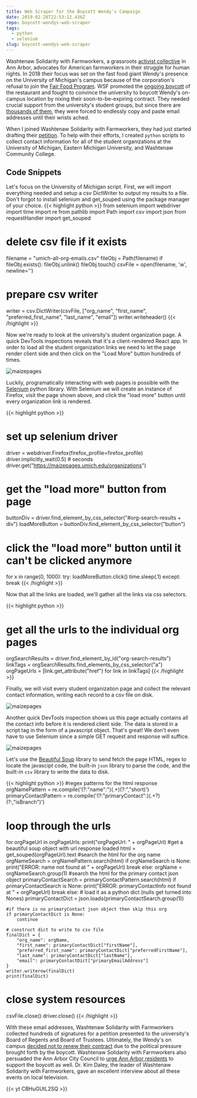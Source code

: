 ```yaml
---
title: Web Scraper for the Boycott Wendy's Campaign
date: 2019-02-28T22:53:12.436Z
repo: boycott-wendys-web-scraper
tags:
  - python
  - selenium
slug: boycott-wendys-web-scraper
---
```

Washtenaw Solidarity with Farmworkers, a grassroots [activist collective](https://www.facebook.com/washsolidaritywfarmworkers/) in Ann Arbor, advocates for American farmworkers in their struggle for human rights. In 2018 their focus was set on the fast food giant Wendy's presence on the University of Michigan's campus because of the corporation's refusal to join the [Fair Food Program](https://www.fairfoodprogram.org). WSF promoted the [ongoing boycott](https://www.boycott-wendys.org) of the restaurant and fought to convince the university to boycott Wendy's on-campus location by nixing their soon-to-be-expiring contract. They needed crucial support from the university's student groups, but since there are [thousands of them](https://maizepages.umich.edu/organizations), they were forced to endlessly copy and paste email addresses until their wrists ached.

When I joined Washtenaw Solidarity with Farmworkers, they had just started drafting their [petition](https://docs.google.com/forms/d/e/1FAIpQLSfdaenm6AwR6zV9haAVpCUXVaZD3AmsI-bCuii6IfBSkibY9w/viewform). To help with their efforts, I created `python` scripts to collect contact information for all of the student organizations at the University of Michigan, Eastern Michigan University, and Washtenaw Community College.

## Code Snippets

Let's focus on the University of Michigan script. First, we will import everything needed and setup a csv DictWriter to output my results to a file. Don't forgot to install selenium and get_souped using the package manager of your choice.
{{< highlight python >}}
from selenium import webdriver
import time
import re
from pathlib import Path
import csv
import json
from requestHandler import get_souped

# delete csv file if it exists
filename = "umich-all-org-emails.csv"
fileObj = Path(filename)
if fileObj.exists():
    fileObj.unlink()
    fileObj.touch()
csvFile = open(filename, 'w', newline='')

# prepare csv writer
writer = csv.DictWriter(csvFile, ["org_name", "first_name", "preferred_first_name", "last_name", "email"])
writer.writeheader()
{{< /highlight >}}

Now we're ready to look at the university's student organization page. A quick DevTools inspections reveals that it's a client-rendered React app. In order to load all the student organization links we need to let the page render client side and then click on the "Load More" button hundreds of times.

![maizepages](/img/maizepages.png)

Luckily, programatically interacting with web pages is possible with the [Selenium](https://docs.seleniumhq.org) python library. With Selenium we will create an instance of Firefox, visit the page shown above, and click the "load more" button until every organization link is rendered.

{{< highlight python >}}
# set up selenium driver
driver = webdriver.Firefox(firefox_profile=firefox_profile)
driver.implicitly_wait(0.5) # seconds
driver.get("https://maizepages.umich.edu/organizations")

# get the "load more" button from page
buttonDiv = driver.find_element_by_css_selector("#org-search-results + div")
loadMoreButton = buttonDiv.find_element_by_css_selector("button")

# click the "load more" button until it can't be clicked anymore
for x in range(0, 1000):
    try:
        loadMoreButton.click()
        time.sleep(.1)
    except:
        break
{{< /highlight >}}

Now that all the links are loaded, we'll gather all the links via css selectors.

{{< highlight python >}}
# get all the urls to the individual org pages
orgSearchResults = driver.find_element_by_id("org-search-results")
linkTags = orgSearchResults.find_elements_by_css_selector("a")
orgPageUrls = [link.get_attribute("href") for link in linkTags]
{{< /highlight >}}

Finally, we will visit every student organization page and collect the relevant contact information, writing each record to a csv file on disk.

![maizepages](/img/maizepages2.png)

Another quick DevTools inspection shows us this page actually contains all the contact info before it is rendered client side. The data is stored in a script tag in the form of a javascript object. That's great! We don't even have to use Selenium since a simple GET request and response will suffice.

![maizepages](/img/maizepages3.png)

Let's use the [Beautiful Soup](https://www.crummy.com/software/BeautifulSoup/) library to send fetch the page HTML, regex to locate the javascipt code, the built-in `json` library to parse the code, and the built-in `csv` library to write the data to disk.

{{< highlight python >}}
#regex patterns for the html response
orgNamePattern = re.compile('(?:"name":")(.+)(?:","short)')
primaryContactPattern = re.compile('(?:"primaryContact":)(.+?)(?:,"isBranch")')

# loop through the urls
for orgPageUrl in orgPageUrls:
    print("orgPageUrl: " + orgPageUrl)
    #get a beautiful soup object with url response loaded
    html = get_souped(orgPageUrl).text
    #search the html for the org name
    orgNameSearch = orgNamePattern.search(html)
    if orgNameSearch is None:
        print("ERROR: name not found at " + orgPageUrl)
        break
    else:
        orgName = orgNameSearch.group(1)
    #search the html for the primary contact json object
    primaryContactSearch = primaryContactPattern.search(html)
    if primaryContactSearch is None:
        print("ERROR: primaryContactInfo not found at " + orgPageUrl)
        break
    else:
        # load it as a python dict (nulls get turned into Nones)
        primaryContactDict = json.loads(primaryContactSearch.group(1))

    #if there is no primaryContact json object then skip this org
    if primaryContactDict is None:
        continue

    # construct dict to write to csv file
    finalDict = {
        "org_name": orgName,
        "first_name": primaryContactDict["firstName"],
        "preferred_first_name": primaryContactDict["preferredFirstName"],
        "last_name": primaryContactDict["lastName"],
        "email": primaryContactDict["primaryEmailAddress"]
    }
    writer.writerow(finalDict)
    print(finalDict)

# close system resources
csvFile.close()
driver.close()
{{< /highlight >}}

With these email addresses, Washtenaw Solidarity with Farmworkers collected hundreds of signatures for a petition presented to the university's Board of Regents and Board of Trustees. Ultimately, the Wendy's on campus [decided not to renew their contract](https://www.metrotimes.com/table-and-bar/archives/2019/02/18/university-of-michigan-cuts-ties-with-wendys-restaurant) due to the political pressure brought forth by the boycott. Washtenaw Solidarity with Farmworkers also persuaded the Ann Arbor City Council to [urge Ann Arbor residents](https://www.wxyz.com/ann-arbor-city-council-urges-boycott-of-wendys-hamburgers-over-fair-food-program) to support the boycott as well. Dr. Kim Daley, the leader of Washtenaw Solidarity with Farmworkers, gave an excellent interview about all these events on local television.

{{< yt CBHuGUtL2SQ >}}
